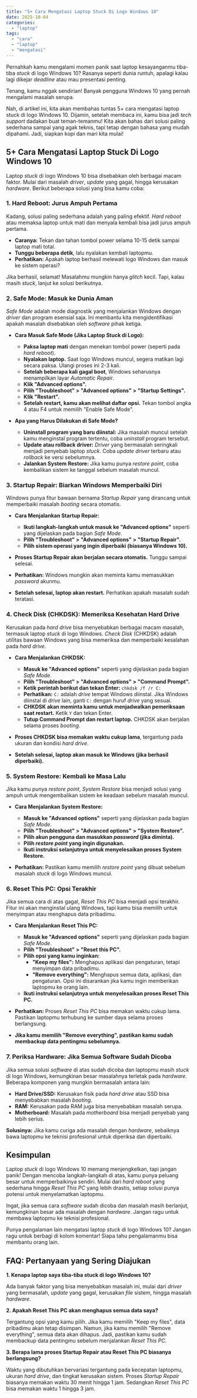 ```yaml
---
title: "5+ Cara Mengatasi Laptop Stuck Di Logo Windows 10"
date: 2025-10-04
categories: 
  - "laptop"
tags: 
  - "cara"
  - "laptop"
  - "mengatasi"
---
```


Pernahkah kamu mengalami momen panik saat laptop kesayanganmu tiba-tiba _stuck_ di logo Windows 10? Rasanya seperti dunia runtuh, apalagi kalau lagi dikejar _deadline_ atau mau presentasi penting.

Tenang, kamu nggak sendirian! Banyak pengguna Windows 10 yang pernah mengalami masalah serupa.

Nah, di artikel ini, kita akan membahas tuntas 5+ cara mengatasi laptop stuck di logo Windows 10. Dijamin, setelah membaca ini, kamu bisa jadi _tech support_ dadakan buat teman-temanmu! Kita akan bahas dari solusi paling sederhana sampai yang agak teknis, tapi tetap dengan bahasa yang mudah dipahami. Jadi, siapkan kopi dan mari kita mulai!

## 5+ Cara Mengatasi Laptop Stuck Di Logo Windows 10

Laptop _stuck_ di logo Windows 10 bisa disebabkan oleh berbagai macam faktor. Mulai dari masalah _driver_, _update_ yang gagal, hingga kerusakan _hardware_. Berikut beberapa solusi yang bisa kamu coba:

### 1\. Hard Reboot: Jurus Ampuh Pertama

Kadang, solusi paling sederhana adalah yang paling efektif. _Hard reboot_ atau memaksa laptop untuk mati dan menyala kembali bisa jadi jurus ampuh pertama.

- **Caranya:** Tekan dan tahan tombol power selama 10-15 detik sampai laptop mati total.
- **Tunggu beberapa detik**, lalu nyalakan kembali laptopmu.
- **Perhatikan:** Apakah laptop berhasil melewati logo Windows dan masuk ke sistem operasi?

Jika berhasil, selamat! Masalahmu mungkin hanya _glitch_ kecil. Tapi, kalau masih _stuck_, lanjut ke solusi berikutnya.

### 2\. Safe Mode: Masuk ke Dunia Aman

_Safe Mode_ adalah mode diagnostik yang menjalankan Windows dengan _driver_ dan program esensial saja. Ini membantu kita mengidentifikasi apakah masalah disebabkan oleh _software_ pihak ketiga.

- **Cara Masuk Safe Mode (Jika Laptop Stuck di Logo):**
    
    - **Paksa laptop mati** dengan menekan tombol power (seperti pada _hard reboot_).
    - **Nyalakan laptop.** Saat logo Windows muncul, segera matikan lagi secara paksa. Ulangi proses ini 2-3 kali.
    - **Setelah beberapa kali gagal boot**, Windows seharusnya menampilkan layar _Automatic Repair_.
    - **Klik "Advanced options".**
    - **Pilih "Troubleshoot" > "Advanced options" > "Startup Settings".**
    - **Klik "Restart".**
    - **Setelah restart, kamu akan melihat daftar opsi.** Tekan tombol angka 4 atau F4 untuk memilih "Enable Safe Mode".
- **Apa yang Harus Dilakukan di Safe Mode?**
    
    - **Uninstall program yang baru diinstal:** Jika masalah muncul setelah kamu menginstal program tertentu, coba _uninstall_ program tersebut.
    - **Update atau rollback driver:** _Driver_ yang bermasalah seringkali menjadi penyebab laptop _stuck_. Coba _update_ _driver_ terbaru atau _rollback_ ke versi sebelumnya.
    - **Jalankan System Restore:** Jika kamu punya _restore point_, coba kembalikan sistem ke tanggal sebelum masalah muncul.

### 3\. Startup Repair: Biarkan Windows Memperbaiki Diri

Windows punya fitur bawaan bernama _Startup Repair_ yang dirancang untuk memperbaiki masalah _booting_ secara otomatis.

- **Cara Menjalankan Startup Repair:**
    
    - **Ikuti langkah-langkah untuk masuk ke "Advanced options"** seperti yang dijelaskan pada bagian _Safe Mode_.
    - **Pilih "Troubleshoot" > "Advanced options" > "Startup Repair".**
    - **Pilih sistem operasi yang ingin diperbaiki (biasanya Windows 10).**
- **Proses Startup Repair akan berjalan secara otomatis.** Tunggu sampai selesai.
    
- **Perhatikan:** Windows mungkin akan meminta kamu memasukkan _password_ akunmu.
    
- **Setelah selesai, laptop akan restart.** Perhatikan apakah masalah sudah teratasi.
    

### 4\. Check Disk (CHKDSK): Memeriksa Kesehatan Hard Drive

Kerusakan pada _hard drive_ bisa menyebabkan berbagai macam masalah, termasuk laptop _stuck_ di logo Windows. _Check Disk_ (CHKDSK) adalah utilitas bawaan Windows yang bisa memeriksa dan memperbaiki kesalahan pada _hard drive_.

- **Cara Menjalankan CHKDSK:**
    
    - **Masuk ke "Advanced options"** seperti yang dijelaskan pada bagian _Safe Mode_.
    - **Pilih "Troubleshoot" > "Advanced options" > "Command Prompt".**
    - **Ketik perintah berikut dan tekan Enter:** `chkdsk /f /r C:`
    - **Perhatikan:** `C:` adalah _drive_ tempat Windows diinstal. Jika Windows diinstal di _drive_ lain, ganti `C:` dengan huruf _drive_ yang sesuai.
    - **CHKDSK akan meminta kamu untuk menjadwalkan pemeriksaan saat restart.** Ketik `Y` dan tekan Enter.
    - **Tutup Command Prompt dan restart laptop.** CHKDSK akan berjalan selama proses _booting_.
- **Proses CHKDSK bisa memakan waktu cukup lama**, tergantung pada ukuran dan kondisi _hard drive_.
    
- **Setelah selesai, laptop akan masuk ke Windows (jika berhasil diperbaiki).**
    

### 5\. System Restore: Kembali ke Masa Lalu

Jika kamu punya _restore point_, _System Restore_ bisa menjadi solusi yang ampuh untuk mengembalikan sistem ke keadaan sebelum masalah muncul.

- **Cara Menjalankan System Restore:**
    
    - **Masuk ke "Advanced options"** seperti yang dijelaskan pada bagian _Safe Mode_.
    - **Pilih "Troubleshoot" > "Advanced options" > "System Restore".**
    - **Pilih akun pengguna dan masukkan _password_ (jika diminta).**
    - **Pilih _restore point_ yang ingin digunakan.**
    - **Ikuti instruksi selanjutnya untuk menyelesaikan proses System Restore.**
- **Perhatikan:** Pastikan kamu memilih _restore point_ yang dibuat sebelum masalah _stuck_ di logo Windows muncul.
    

### 6\. Reset This PC: Opsi Terakhir

Jika semua cara di atas gagal, _Reset This PC_ bisa menjadi opsi terakhir. Fitur ini akan menginstal ulang Windows, tapi kamu bisa memilih untuk menyimpan atau menghapus data pribadimu.

- **Cara Menjalankan Reset This PC:**
    
    - **Masuk ke "Advanced options"** seperti yang dijelaskan pada bagian _Safe Mode_.
    - **Pilih "Troubleshoot" > "Reset this PC".**
    - **Pilih opsi yang kamu inginkan:**
        - **"Keep my files":** Menghapus aplikasi dan pengaturan, tetapi menyimpan data pribadimu.
        - **"Remove everything":** Menghapus semua data, aplikasi, dan pengaturan. Opsi ini disarankan jika kamu ingin memberikan laptopmu ke orang lain.
    - **Ikuti instruksi selanjutnya untuk menyelesaikan proses Reset This PC.**
- **Perhatikan:** Proses _Reset This PC_ bisa memakan waktu cukup lama. Pastikan laptopmu terhubung ke sumber daya selama proses berlangsung.
    
- **Jika kamu memilih "Remove everything", pastikan kamu sudah membackup data pentingmu sebelumnya.**
    

### 7\. Periksa Hardware: Jika Semua Software Sudah Dicoba

Jika semua solusi _software_ di atas sudah dicoba dan laptopmu masih _stuck_ di logo Windows, kemungkinan besar masalahnya terletak pada _hardware_. Beberapa komponen yang mungkin bermasalah antara lain:

- **Hard Drive/SSD:** Kerusakan fisik pada _hard drive_ atau SSD bisa menyebabkan masalah _booting_.
- **RAM:** Kerusakan pada RAM juga bisa menyebabkan masalah serupa.
- **Motherboard:** Masalah pada _motherboard_ bisa menjadi penyebab yang lebih serius.

**Solusinya:** Jika kamu curiga ada masalah dengan _hardware_, sebaiknya bawa laptopmu ke teknisi profesional untuk diperiksa dan diperbaiki.

## Kesimpulan

Laptop _stuck_ di logo Windows 10 memang menjengkelkan, tapi jangan panik! Dengan mencoba langkah-langkah di atas, kamu punya peluang besar untuk memperbaikinya sendiri. Mulai dari _hard reboot_ yang sederhana hingga _Reset This PC_ yang lebih drastis, setiap solusi punya potensi untuk menyelamatkan laptopmu.

Ingat, jika semua cara _software_ sudah dicoba dan masalah masih berlanjut, kemungkinan besar ada masalah dengan _hardware_. Jangan ragu untuk membawa laptopmu ke teknisi profesional.

Punya pengalaman lain mengatasi laptop _stuck_ di logo Windows 10? Jangan ragu untuk berbagi di kolom komentar! Siapa tahu pengalamanmu bisa membantu orang lain.

## FAQ: Pertanyaan yang Sering Diajukan

**1\. Kenapa laptop saya tiba-tiba stuck di logo Windows 10?**

Ada banyak faktor yang bisa menyebabkan masalah ini, mulai dari _driver_ yang bermasalah, _update_ yang gagal, kerusakan _file_ sistem, hingga masalah _hardware_.

**2\. Apakah Reset This PC akan menghapus semua data saya?**

Tergantung opsi yang kamu pilih. Jika kamu memilih "Keep my files", data pribadimu akan tetap disimpan. Namun, jika kamu memilih "Remove everything", semua data akan dihapus. Jadi, pastikan kamu sudah membackup data pentingmu sebelum menjalankan _Reset This PC_.

**3\. Berapa lama proses Startup Repair atau Reset This PC biasanya berlangsung?**

Waktu yang dibutuhkan bervariasi tergantung pada kecepatan laptopmu, ukuran _hard drive_, dan tingkat kerusakan sistem. Proses _Startup Repair_ biasanya memakan waktu 30 menit hingga 1 jam. Sedangkan _Reset This PC_ bisa memakan waktu 1 hingga 3 jam.
